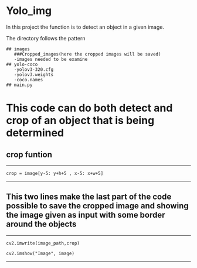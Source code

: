 # Yolo_img

In this project the function is to detect an object in a given image.

The directory follows the pattern

```
## images
   ###Cropped_images(here the cropped images will be saved)
   -images needed to be examine
## yolo-coco
   -yolov3-320.cfg
   -yolov3.weights
   -coco.names
## main.py

```
# This code can do both detect and crop of an object that is being determined 

## crop funtion
----------------------------


``` crop = image[y-5: y+h+5 , x-5: x+w+5] ```


----------------------------

## This two lines make the last part of the code possible to save the cropped image and showing the image given as input with some border around the objects


----------------------------


``` cv2.imwrite(image_path,crop) ```

```cv2.imshow("Image", image) ```

----------------------------
